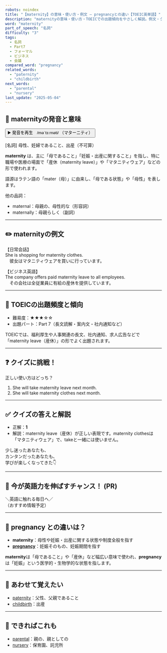 ```yaml
---
robots: noindex
title: "【maternity】の意味・使い方・例文 ― pregnancyとの違い【TOEIC英単語】"
description: "maternityの意味・使い方・TOEICでの出題傾向をやさしく解説。例文・クイズ付きでpregnancyとの違いもわかりやすく学べます。"
word: "maternity"
part_of_speech: "名詞"
difficulty: "3"
tags:
  - 名詞
  - Part7
  - フォーマル
  - ビジネス
  - 会議
compared_word: "pregnancy"
related_words:
  - "paternity"
  - "childbirth"
next_words:
  - "parental"
  - "nursery"
last_update: "2025-05-04"
---
```


## 🔰 maternityの発音と意味

<button class="play-audio" onclick="playTTS('maternity')">
  <span class="play-audio-main">
    ▶️ 発音を再生　/məˈtɜːrnəti/
  </span>
  <span class="play-audio-sub">
    （マターニティ）
  </span>
</button>

[名詞] 母性、妊婦であること、出産（不可算）

**maternity** は、主に「母であること」「妊娠・出産に関すること」を指し、特に職場や医療の場面で「産休（maternity leave）」や「マタニティウェア」などの形で使われます。

語源はラテン語の「mater（母）」に由来し、「母である状態」や「母性」を表します。

他の品詞：  
- maternal：母親の、母性的な（形容詞）
- maternally：母親らしく（副詞）

---

## ✏️ maternityの例文

【日常会話】  
She is shopping for maternity clothes.  
　彼女はマタニティウェアを買いに行っています。

【ビジネス英語】  
The company offers paid maternity leave to all employees.  
　その会社は全従業員に有給の産休を提供しています。

---

## 🎯 TOEICの出題頻度と傾向

- 難易度：★★★☆☆
- 出題パート：Part 7（長文読解・案内文・社内通知など）

TOEICでは、福利厚生や人事関連の長文、社内通知、求人広告などで「maternity leave（産休）」の形でよく出題されます。

---

## ❓ クイズに挑戦！

正しい使い方はどっち？

1. She will take maternity leave next month.  
2. She will take maternity clothes next month.

---

## ✅ クイズの答えと解説

- 正解：**1**
- 解説：maternity leave（産休）が正しい表現です。maternity clothesは「マタニティウェア」で、takeと一緒には使いません。

少し迷ったあなたも、  
カンタンだったあなたも、  
学びが楽しくなってきた👇️

---

## 🚀 今が英語力を伸ばすチャンス！ (PR)

<div class="info-center">
＼英語に触れる毎日へ／<br>  
（おすすめ情報予定）
</div>

---

## 🤔  pregnancy との違いは？

- **maternity**：母性や妊娠・出産に関する状態や制度全般を指す
- **[pregnancy](/word/pregnancy/)**：妊娠そのもの、妊娠期間を指す

**maternity**は「母であること」や「産休」など幅広い意味で使われ、**pregnancy**は「妊娠」という医学的・生物学的な状態を指します。

---

## 🧩 あわせて覚えたい

- [paternity](/word/paternity/)：父性、父親であること
- [childbirth](/word/childbirth/)：出産

---

## 📖 できればこれも

- [parental](/word/parental/)：親の、親としての
- [nursery](/word/nursery/)：保育園、託児所

<!-- cvid: aid43_bid34 -->
